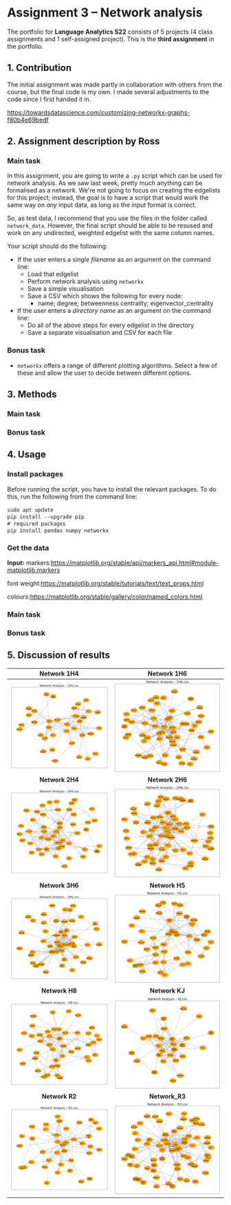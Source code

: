 # Assignment 3 – Network analysis
The portfolio for __Language Analytics S22__ consists of 5 projects (4 class assignments and 1 self-assigned project). This is the __third assignment__ in the portfolio. 

## 1. Contribution
The initial assignment was made partly in collaboration with others from the course, but the final code is my own. I made several adjustments to the code since I first handed it in.

https://towardsdatascience.com/customizing-networkx-graphs-f80b4e69bedf

## 2. Assignment description by Ross
### Main task
In this assignment, you are going to write a ```.py``` script which can be used for network analysis. As we saw last week, pretty much anything can be formalised as a network. We're not going to focus on creating the edgelists for this project; instead, the goal is to have a script that would work the same way on _any_ input data, as long as the input format is correct. 

So, as test data, I recommend that you use the files in the folder called ```network_data```. However, the final script should be able to be resused and work on any undirected, weighted edgelist with the same column names.

Your script should do the following:

- If the user enters a _single filename_ as an argument on the command line:
  - Load that edgelist
  - Perform network analysis using ```networkx```
  - Save a simple visualisation
  - Save a CSV which shows the following for every node:
    - name; degree; betweenness centrality; eigenvector_centrality
- If the user enters a _directory name_ as an argument on the command line:
  - Do all of the above steps for every edgelist in the directory
  - Save a separate visualisation and CSV for each file

### Bonus task
- ```networkx``` offers a range of different plotting algorithms. Select a few of these and allow the user to decide between different options.

## 3. Methods
### Main task


### Bonus task



## 4. Usage
### Install packages
Before running the script, you have to install the relevant packages. To do this, run the following from the command line:
```
sudo apt update
pip install --upgrade pip
# required packages
pip install pandas numpy networkx 
```

### Get the data



__Input:__
markers:https://matplotlib.org/stable/api/markers_api.html#module-matplotlib.markers

font weight:https://matplotlib.org/stable/tutorials/text/text_props.html

colours:https://matplotlib.org/stable/gallery/color/named_colors.html.
### Main task


### Bonus task


## 5. Discussion of results




**Network 1H4**                          |  **Network 1H6**
:---------------------------------------:|:---------------------------------------:
![](out/plots/network_1H4.png)           |  ![](out/plots/network_1H6.png)       
**Network 2H4**                          |  **Network 2H6**
![](out/plots/network_2H4.png)           |  ![](out/plots/network_2H6.png)
**Network 3H6**                          |  **Network H5**
![](out/plots/network_3H6.png)           |  ![](out/plots/network_H5.png)
**Network H8**                           |  **Network KJ**
![](out/plots/network_H8.png)            |  ![](out/plots/network_KJ.png)       
**Network R2**                           |  **Network_R3**
![](out/plots/network_R2.png)            |  ![](out/plots/network_R3.png)       




